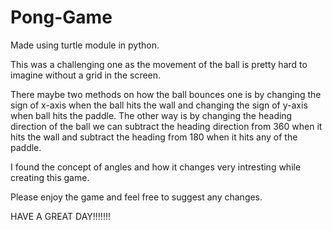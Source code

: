 # Pong-Game
Made using turtle module in python.

This was a challenging one as the movement of the ball is pretty hard to imagine without a grid in the screen.

There maybe two methods on how the ball bounces one is by changing the sign of x-axis when the ball hits the wall and changing the sign of y-axis when ball hits the paddle.
The other way is by changing the heading direction of the ball we can subtract the heading direction from 360 when it hits the wall and subtract the heading from 180 when it hits any of the paddle.

I found the concept of angles and how it changes very intresting while creating this game.

Please enjoy the game and feel free to suggest any changes.

HAVE A GREAT DAY!!!!!!!
